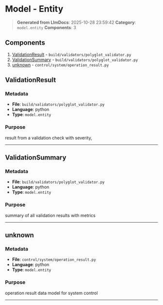 # Model - Entity

> **Generated from LlmDocs**: 2025-10-28 23:59:42
> **Category**: `model.entity`
> **Components**: 3

## Components

1. [ValidationResult](#validationresult) - `build/validators/polyglot_validator.py`
2. [ValidationSummary](#validationsummary) - `build/validators/polyglot_validator.py`
3. [unknown](#unknown) - `control/system/operation_result.py`

## ValidationResult

### Metadata

- **File**: `build/validators/polyglot_validator.py`
- **Language**: python
- **Type**: `model.entity`

### Purpose

result from a validation check with severity,

---

## ValidationSummary

### Metadata

- **File**: `build/validators/polyglot_validator.py`
- **Language**: python
- **Type**: `model.entity`

### Purpose

summary of all validation results with metrics

---

## unknown

### Metadata

- **File**: `control/system/operation_result.py`
- **Language**: python
- **Type**: `model.entity`

### Purpose

operation result data model for system control

---

